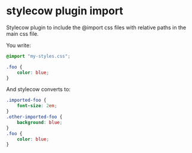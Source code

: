 # stylecow plugin import

Stylecow plugin to include the @import css files with relative paths in the main css file.

You write:

```css
@import "my-styles.css";

.foo {
    color: blue;
}
```

And stylecow converts to:

```css
.imported-foo {
    font-size: 2em;
}
.other-imported-foo {
    background: blue;
}
.foo {
    color: blue;
}
```

